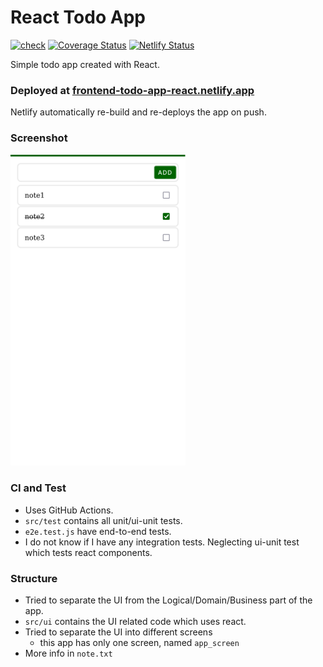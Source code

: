 # React Todo App
[![check](https://github.com/siddhantkumarupmanyu/frontend-todo-app/actions/workflows/check.yml/badge.svg)](https://github.com/siddhantkumarupmanyu/frontend-todo-app/actions/workflows/check.yml)
[![Coverage Status](https://coveralls.io/repos/github/siddhantkumarupmanyu/frontend-todo-app/badge.svg?branch=master)](https://coveralls.io/github/siddhantkumarupmanyu/frontend-todo-app?branch=master)
[![Netlify Status](https://api.netlify.com/api/v1/badges/186a166f-b776-4963-85c6-75f1de5729ac/deploy-status)](https://app.netlify.com/sites/frontend-todo-app-react/deploys)

Simple todo app created with React.

### Deployed at [frontend-todo-app-react.netlify.app](https://frontend-todo-app-react.netlify.app/)

Netlify automatically re-build and re-deploys the app on push.

### Screenshot

<img src="screenshot-firefox.png" alt="App Screenshot" width="280">

### CI and Test

* Uses GitHub Actions.
* `src/test` contains all unit/ui-unit tests.
* `e2e.test.js` have end-to-end tests.
* I do not know if I have any integration tests. Neglecting ui-unit test which tests react components.

### Structure

* Tried to separate the UI from the Logical/Domain/Business part of the app.
* `src/ui` contains the UI related code which uses react.
* Tried to separate the UI into different screens
  * this app has only one screen, named `app_screen`
* More info in `note.txt`
